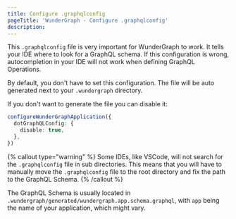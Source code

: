 ```yaml
---
title: Configure .graphqlconfig
pageTitle: 'WunderGraph - Configure .graphqlconfig'
description:
---
```


This `.graphqlconfig` file is very important for WunderGraph to work.
It tells your IDE where to look for a GraphQL schema.
If this configuration is wrong,
autocompletion in your IDE will not work when defining GraphQL Operations.

By default, you don't have to set this configuration. The file will be auto generated next to your `.wundergraph` directory.

If you don't want to generate the file you can disable it:

```typescript
configureWunderGraphApplication({
  dotGraphQLConfig: {
    disable: true,
  },
})
```

{% callout type="warning" %}
Some IDEs, like VSCode, will not search for the `.graphqlconfig` file in sub directories.
This means that you will have to manually move the `.graphqlconfig` file to the root directory and fix the path to the GraphQL Schema.
{% /callout %}

The GraphQL Schema is usually located in `.wundergraph/generated/wundergraph.app.schema.graphql`,
with `app` being the name of your application, which might vary.
